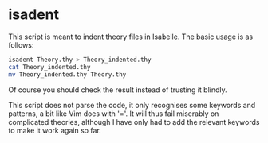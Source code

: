 # isadent

This script is meant to indent theory files in Isabelle. The basic usage is as follows:
```bash
isadent Theory.thy > Theory_indented.thy
cat Theory_indented.thy
mv Theory_indented.thy Theory.thy
```
Of course you should check the result instead of trusting it blindly.

This script does not parse the code, it only recognises some keywords and patterns, a bit like Vim does with '='. It will thus fail miserably on complicated theories, although I have only had to add the relevant keywords to make it work again so far.
